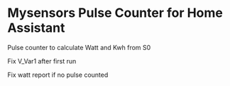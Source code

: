 # Mysensors Pulse Counter for Home Assistant
Pulse counter to calculate Watt and Kwh from S0 

Fix V_Var1 after first run

Fix watt report if no pulse counted
